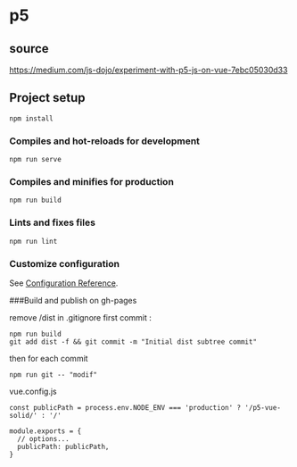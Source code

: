 # p5


## source
https://medium.com/js-dojo/experiment-with-p5-js-on-vue-7ebc05030d33

## Project setup
```
npm install
```

### Compiles and hot-reloads for development
```
npm run serve
```

### Compiles and minifies for production
```
npm run build
```

### Lints and fixes files
```
npm run lint
```

### Customize configuration
See [Configuration Reference](https://cli.vuejs.org/config/).


###Build and publish on gh-pages

remove /dist in .gitignore first commit :
```
npm run build
git add dist -f && git commit -m "Initial dist subtree commit"
```
then for each commit
```
npm run git -- "modif"
```

vue.config.js

```
const publicPath = process.env.NODE_ENV === 'production' ? '/p5-vue-solid/' : '/'

module.exports = {
  // options...
  publicPath: publicPath,
}

```
